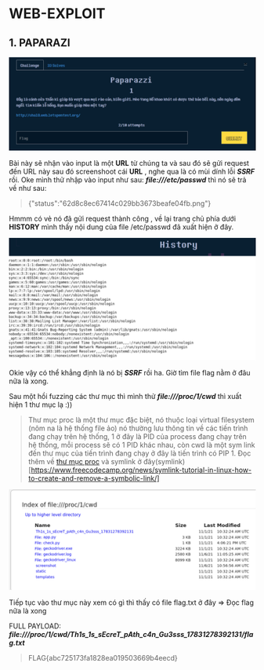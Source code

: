 # WEB-EXPLOIT
## 1. PAPARAZI

![this is image](./images/1.PNG)

Bài này sẽ nhận vào input là một **URL** từ chúng ta và sau đó sẽ gửi request đến URL này sau đó screenshoot cái **URL** , nghe qua là có mùi dính lỗi ***SSRF*** rồi.
Oke mình thử nhập vào input như sau: ***file:///etc/passwd*** thì nó sẽ trả về như sau:
> {"status":"62d8c8ec67414c029bb3673beafe04fb.png"}

Hmmm có vẻ nó đã gửi request thành công , về lại trang chủ phía dưới **HISTORY** mình thấy nội dung của file /etc/passwd đã xuất hiện ở đây.

![anh](./images/2.PNG)

Okie vậy có thể khẳng định là nó bị ***SSRF*** rồi ha. Giờ tìm file flag nằm ở đâu nữa là xong.

Sau một hồi fuzzing các thư mục thì mình thử ***file:///proc/1/cwd*** thì xuất hiện 1 thư mục lạ :))
> Thư mục proc là một thư mục đặc biệt, nó thuộc loại virtual filesystem (nôm na là hệ thống file ảo) nó thường lưu thông tin về các tiến trình đang chạy trên hệ thống,
1 ở đây là PID của process đang chạy trên hệ thống, mỗi process sẽ có 1 PID khác nhau, còn cwd là một sym link đến thư mục của tiến trình đang chạy ở đây là tiến trình 
có PIP 1. Đọc thêm về [thư mục proc](https://tldp.org/LDP/Linux-Filesystem-Hierarchy/html/proc.html)
và symlink ở đây(symlink)[https://www.freecodecamp.org/news/symlink-tutorial-in-linux-how-to-create-and-remove-a-symbolic-link/]

![anh](./images/3.PNG)

Tiếp tục vào thư mục này xem có gì thì thấy có file flag.txt ở đây => Đọc flag nữa là xong 

FULL PAYLOAD: ***file:///proc/1/cwd/Th1s_1s_sEcreT_pAth_c4n_Gu3sss_17831278392131/flag.txt***

> FLAG{abc725173fa1828ea019503669b4eecd}



